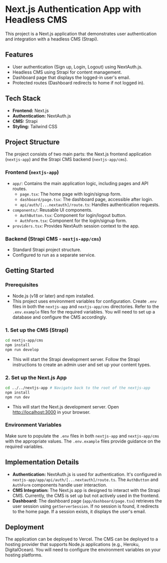 # Next.js Authentication App with Headless CMS

This project is a Next.js application that demonstrates user authentication and integration with a headless CMS (Strapi).

## Features

-   User authentication (Sign up, Login, Logout) using NextAuth.js.
-   Headless CMS using Strapi for content management.
-   Dashboard page that displays the logged-in user's email.
-   Protected routes (Dashboard redirects to home if not logged in).

## Tech Stack

-   **Frontend:** Next.js
-   **Authentication:** NextAuth.js
-   **CMS:** Strapi
-   **Styling:** Tailwind CSS

## Project Structure
The project consists of two main parts: the Next.js frontend application (`nextjs-app`) and the Strapi CMS backend (`nextjs-app/cms`).

### Frontend (`nextjs-app`)
- `app/`: Contains the main application logic, including pages and API routes.
  - `page.tsx`: The home page with login/signup form.
  - `dashboard/page.tsx`: The dashboard page, accessible after login.
  - `api/auth/[...nextauth]/route.ts`: Handles authentication requests.
- `components/`: Reusable UI components.
  - `AuthButton.tsx`: Component for login/logout button.
  - `AuthForm.tsx`: Component for the login/signup form.
- `providers.tsx`: Provides NextAuth session context to the app.

### Backend (Strapi CMS - `nextjs-app/cms`)
- Standard Strapi project structure.
- Configured to run as a separate service.

## Getting Started

### Prerequisites

-   Node.js (v18 or later) and npm installed.
- This project uses environment variables for configuration. Create `.env` files in both the `nextjs-app` and `nextjs-app/cms` directories. Refer to the `.env.example` files for the required variables. You will need to set up a database and configure the CMS accordingly.

### 1. Set up the CMS (Strapi)

```bash
cd nextjs-app/cms
npm install
npm run develop
```

-   This will start the Strapi development server. Follow the Strapi instructions to create an admin user and set up your content types.

### 2. Set up the Next.js App

```bash
cd ../../nextjs-app # Navigate back to the root of the nextjs-app
npm install
npm run dev
```

-   This will start the Next.js development server. Open [http://localhost:3000](http://localhost:3000) in your browser.

### Environment Variables
Make sure to populate the `.env` files in both `nextjs-app` and `nextjs-app/cms` with the appropriate values. The `.env.example` files provide guidance on the required variables.

## Implementation Details

-   **Authentication:** NextAuth.js is used for authentication. It's configured in `nextjs-app/app/api/auth/[...nextauth]/route.ts`.  The `AuthButton` and `AuthForm` components handle user interaction.
-   **CMS Integration:**  The Next.js app is designed to interact with the Strapi CMS.  Currently, the CMS is set up but not actively used in the frontend.
- **Dashboard:** The dashboard page (`app/dashboard/page.tsx`) retrieves the user session using `getServerSession`. If no session is found, it redirects to the home page. If a session exists, it displays the user's email.

## Deployment
The application can be deployed to Vercel. The CMS can be deployed to a hosting provider that supports Node.js applications (e.g., Heroku, DigitalOcean). You will need to configure the environment variables on your hosting platforms.
